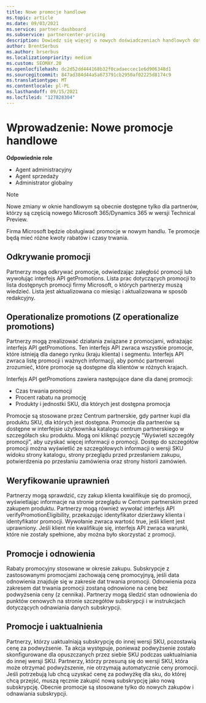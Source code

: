 ```yaml
---
title: Nowe promocje handlowe
ms.topic: article
ms.date: 09/03/2021
ms.service: partner-dashboard
ms.subservice: partnercenter-pricing
description: Dowiedz się więcej o nowych doświadczeniach handlowych dotyczących odkrywania i kupowania promocji.
author: BrentSerbus
ms.author: brserbus
ms.localizationpriority: medium
ms.custom: SEOMAY.20
ms.openlocfilehash: dc2d52dd444168b32f0cadaeccec1e6d906348d1
ms.sourcegitcommit: 847ad384d44a5a673791cb2950af02225d8174c9
ms.translationtype: MT
ms.contentlocale: pl-PL
ms.lasthandoff: 09/15/2021
ms.locfileid: "127828304"
---
```

# <a name="introduction-new-commerce-promotions"></a>Wprowadzenie: Nowe promocje handlowe

**Odpowiednie role**

- Agent administracyjny
- Agent sprzedaży
- Administrator globalny

> [!Note] 
> Nowe zmiany w oknie handlowym są obecnie dostępne tylko dla partnerów, którzy są częścią nowego Microsoft 365/Dynamics 365 w wersji Technical Preview.

Firma Microsoft będzie obsługiwać promocje w nowym handlu. Te promocje będą mieć różne kwoty rabatów i czasy trwania. 

## <a name="discovering-promotions"></a>Odkrywanie promocji ##

Partnerzy mogą odkrywać promocje, odwiedzając zaległość promocji lub wywołując interfejs API getPromotions. Lista prac dotyczących promocji to lista dostępnych promocji firmy Microsoft, o których partnerzy muszą wiedzieć. Lista jest aktualizowana co miesiąc i aktualizowana w sposób redakcyjny. 


## <a name="operationalize-promotions"></a>Operationalize promotions (Z operationalize promotions) ##

Partnerzy mogą zrealizować działania związane z promocjami, wdrażając interfejs API getPromotions. Ten interfejs API zwraca wszystkie promocje, które istnieją dla danego rynku (kraju klienta) i segmentu. Interfejs API zwraca listę promocji i ważnych informacji, aby pomóc partnerowi zrozumieć, które promocje są dostępne dla klientów w różnych krajach. 


Interfejs API getPromotions zawiera następujące dane dla danej promocji:

- Czas trwania promocji
- Procent rabatu na promocję
- Produkty i jednostki SKU, dla których jest dostępna promocja

Promocje są stosowane przez Centrum partnerskie, gdy partner kupi dla produktu SKU, dla których jest dostępna. Promocje dla partnerów są dostępne w interfejsie użytkownika katalogu centrum partnerskiego w szczegółach sku produktu. Mogą oni kliknąć pozycję "Wyświetl szczegóły promocji", aby uzyskać więcej informacji o promocji. Dostęp do szczegółów promocji można wyświetlić ze szczegółowych informacji o wersji SKU widoku strony katalogu, strony przeglądu przed przesłaniem zakupu, potwierdzenia po przesłaniu zamówienia oraz strony historii zamówień. 


## <a name="verify-eligibility"></a>Weryfikowanie uprawnień ##

Partnerzy mogą sprawdzić, czy zakup klienta kwalifikuje się do promocji, wyświetlając informacje na stronie przeglądu w Centrum partnerskim przed zakupem produktu. Partnerzy mogą również wywołać interfejs API verifyPromotionEligibility, przekazując identyfikator dzierżawy klienta i identyfikator promocji. Wywołanie zwraca wartość true, jeśli klient jest uprawniony. Jeśli klient nie kwalifikuje się, interfejs API zwraca warunki, które nie zostały spełnione, aby można było skorzystać z promocji. 



## <a name="promotions-and-renewals"></a>Promocje i odnowienia ##

Rabaty promocyjny stosowane w okresie zakupu. Subskrypcje z zastosowanymi promocjami zachowają cenę promocyjnyą, jeśli data odnowienia znajduje się w zakresie dat trwania promocji. Odnowienia poza zakresem dat trwania promocji zostaną odnowione na cenę bez podwyżsenia ceny (z cennika). Partnerzy mogą śledzić stan odnowienia do punktów cenowych na stronie szczegółów subskrypcji i w instrukcjach dotyczących odnawiania danych subskrypcji.


## <a name="promotions-and-upgrades"></a>Promocje i uaktualnienia ##
Partnerzy, którzy uaktualniają subskrypcję do innej wersji SKU, pozostawią cenę za podwyżsenie. Ta akcja występuje, ponieważ podwyżsenie zostało skonfigurowane dla opuszczanych przez siebie SKU podczas uaktualniania do innej wersji SKU. Partnerzy, którzy przesuną się do wersji SKU, która może otrzymać podwyższenie, nie otrzymają automatycznie ceny promocji. Jeśli potrzebują lub chcą uzyskać cenę za podwyżkę dla sku, do której chcą przejść, muszą ręcznie zakupić nową subskrypcję jako nową subskrypcję. Obecnie promocje są stosowane tylko do nowych zakupów i odnawiania subskrypcji.



